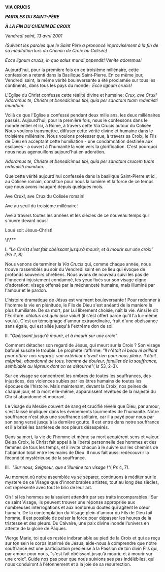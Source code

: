 **VIA CRUCIS**

***PAROLES DU SAINT-PÈRE***

***À LA FIN DU CHEMIN DE CROIX***

*Vendredi saint, 13 avril 2001*

*(Suivent les paroles que le Saint Père a prononcé improvisément à la fin de sa méditation lors du Chemin de Croix au Colisée)*

*Ecce lignum crucis, in quo salus mundi pependit! Venite adoremus!*

Aujourd'hui, pour la première fois en ce troisième millénaire, cette confession a retenti dans la Basilique Saint-Pierre. En ce même jour, Vendredi saint, la même vérité bouleversante a été proclamée sur tous les continents, dans tous les pays du monde:  *Ecce lignum crucis!*

L'Eglise du Christ confesse cette réalité divine et humaine: *Crux, ave Crux! Adoramus te, Christe et benedicimus tibi, quia per sanctam tuam redemisti mundum:*

Voilà ce que l'Eglise a confessé pendant deux mille ans, les deux millénaires passés. Aujourd'hui, pour la première fois, nous le confessons dans le monde entier et ici, à Rome, à travers cette Via Crucis autour du Colisée. Nous voulons transmettre, diffuser cette vérité divine et humaine dans le troisième millénaire. Nous voulons professer que, à travers sa Croix, le Fils de Dieu en acceptant cette humiliation - une condamnation destinée aux esclaves - a ouvert à l'humanité la voie vers la glorification. C'est pourquoi nous nous agenouillons aujourd'hui en adoration.

*Adoramus te, Christe et benedicimus tibi, quia per sanctam crucem tuam redemisti mundum.*

Que cette vérité aujourd'hui confessée dans la basilique Saint-Pierre et ici, au Colisée romain, constitue pour nous la lumière et la force de ce temps que nous avons inauguré depuis quelques mois.

Ave Crux!, ave Crux du Colisée romain!

Ave au seuil du troisième millénaire!

Ave à travers toutes les années et les siècles de ce nouveau temps qui s'ouvre devant nous!

Loué soit Jésus-Christ!

\\*\\*\\*\*\*

I. *“Le Christ s’est fait obéissant jusqu’à mourir, et à mourir sur une croix” (Ph 2, 8).*

Nous venons de terminer la *Via Crucis* qui, comme chaque année, nous trouve rassemblés au soir du Vendredi saint en ce lieu qui évoque de profonds souvenirs chrétiens. Nous avons de nouveau suivi les pas de l'Innocent injustement condamné, les yeux fixés sur son visage digne d'adoration: visage offensé par la méchanceté humaine, mais illuminé par l'amour et le pardon.

L'histoire dramatique de Jésus est vraiment bouleversante ! Pour redonner à l'homme la vie en plénitude, le Fils de Dieu s'est anéanti de la manière la plus humiliante. De sa mort, par Lui librement choisie, naît la vie. Ainsi le dit l'Écriture: *oblatus est quia ipse voluit* (il s'est offert parce qu'il l'a lui-même voulu). C'est un témoignage d'amour extraordinaire, fruit d'une obéissance sans égale, qui est allée jusqu'à l'extrême don de soi.

II. *"Obéissant jusqu’à mourir, et à mourir sur une croix”*.

Comment détacher son regard de Jésus, qui meurt sur la Croix ? Son visage bafoué suscite le trouble. Le prophète l'affirme: *"Il n'était ni beau ni brillant pour attirer nos regards, son extérieur n'avait rien pour nous plaire. Il était méprisé, abandonné de tous, homme de douleur, familier de la souffrance, semblable au lépreux dont on se détourne"*( *Is* 53, 2-3).

Sur ce visage se concentrent les ombres de toutes les souffrances, des injustices, des violences subies par les êtres humains de toutes les époques de l'histoire. Mais maintenant, devant la Croix, nos peines de chaque jour, et la mort elle-même, apparaissent revêtues de la majesté du Christ abandonné et mourant.

Le visage du Messie couvert de sang et crucifié révèle que Dieu, par amour, s'est laissé impliquer dans les événements tourmentés de l'humanité. Notre souffrance n'est plus une souffrance solitaire, car il a payé pour nous par son sang versé jusqu'à la dernière goutte. Il est entré dans notre souffrance et il a brisé les barrières de nos pleurs désespérés.

Dans sa mort, la vie de l'homme et même sa mort acquièrent sens et valeur. De sa Croix, le Christ fait appel à la liberté personnelle des hommes et des femmes de tous les temps, et il invite chacun à le suivre sur les chemins de l'abandon total entre les mains de Dieu. Il nous fait aussi redécouvrir la fécondité mystérieuse de la souffrance.

III.  *"Sur nous, Seigneur, que s'illumine ton visage !"*( *Ps* 4, 7).

Au moment où notre assemblée va se séparer, continuons à méditer sur le mystère de ce Visage que d'innombrables artistes, tout au long des siècles, ont représenté avec tout le brio de leur art.

Oh ! si les hommes se laissaient attendrir par ses traits incomparables ! Sur ce saint Visage, ils peuvent trouver une réponse appropriée aux nombreuses interrogations et aux nombreux doutes qui agitent le cœur humain. De la contemplation du Visage plein d'amour du Fils de Dieu fait homme, il est possible de puiser la force pour dépasser les heures de la tristesse et des pleurs. Du Calvaire, une paix divine inonde l'univers en attente de la gloire de Pâques.

Vierge Marie, toi qui es restée inébranlable au pied de la Croix et qui as reçu sur ton sein le corps inanimé de Jésus, aide-nous à comprendre que notre souffrance est une participation précieuse à la Passion de ton divin Fils qui, par amour pour nous, "s'est fait obéissant jusqu’à mourir, et à mourir sur une croix”. Guide nos pas pour que nous suivions ses pas indélébiles, qui nous conduiront à l'étonnement et à la joie de sa résurrection.